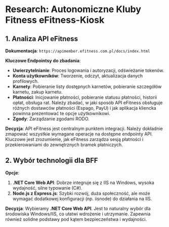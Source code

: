 # Research: Autonomiczne Kluby Fitness eFitness-Kiosk

## 1. Analiza API eFitness

**Dokumentacja**: `https://apimember.efitness.com.pl/docs/index.html`

**Kluczowe Endpointsy do zbadania**:
- **Uwierzytelnianie**: Proces logowania i autoryzacji, odświeżanie tokenów.
- **Konta użytkowników**: Tworzenie, odczyt, aktualizacja danych profilowych.
- **Karnety**: Pobieranie listy dostępnych karnetów, pobieranie szczegółów karnetu, zakup karnetu.
- **Płatności**: Inicjowanie płatności, pobieranie statusu płatności, historii opłat, obsługa rat. Należy zbadać, w jaki sposób API eFitness obsługuje różnych dostawców płatności (Espago, PayU) i jak aplikacja kliencka powinna prezentować te opcje użytkownikowi.
- **Zgody**: Zarządzanie zgodami RODO.

**Decyzja**: API eFitness jest centralnym punktem integracji. Należy dokładnie zmapować wszystkie wymagane operacje na dostępne endpointy API. Kluczowe jest zrozumienie, jak eFitness zarządza sesją płatności i przekierowaniami do zewnętrznych bramek płatniczych.

## 2. Wybór technologii dla BFF

**Opcje**:
1.  **.NET Core Web API**: Dobrze integruje się z IIS na Windows, wysoka wydajność, silne typowanie (C#).
2.  **Node.js z Express.js**: Szybki rozwój, duża społeczność, ale może wymagać dodatkowej konfiguracji (np. iisnode) do działania na IIS.

**Decyzja**: Wybieramy **.NET Core Web API**. Jest to naturalny wybór dla środowiska Windows/IIS, co ułatwi wdrożenie i utrzymanie. Zapewnia również solidne podstawy pod kątem bezpieczeństwa i wydajności.